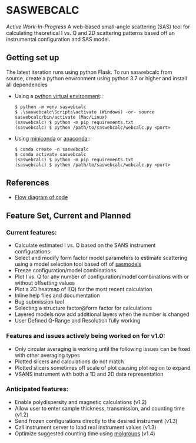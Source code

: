 # SASWEBCALC

*Active Work-In-Progress*
A web-based small-angle scattering (SAS) tool for calculating theoretical I vs. Q and 2D scattering patterns based off an instrumental configuration and SAS model.

## Getting set up

The latest iteration runs using python Flask. To run saswebcalc from source, create a python environment using python 3.7 or higher and install all dependencies
 - Using a [python virtual environment](https://packaging.python.org/en/latest/guides/installing-using-pip-and-virtual-environments/)::

       $ python -m venv saswebcalc
       $ .\saswebcalc\Scripts\activate (Windows) -or- source saswebcalc/bin/activate (Mac/Linux)
       (saswebcalc) $ python -m pip requirements.txt
       (saswebcalc) $ python /path/to/saswebcalc/webcalc.py <port>
 
 - Using [miniconda](https://docs.conda.io/en/latest/miniconda.html)
or [anaconda](https://www.anaconda.com/)::
   
       $ conda create -n saswebcalc
       $ conda activate saswebcalc
       (saswebcalc) $ python -m pip requirements.txt
       (saswebcalc) $ python /path/to/saswebcalc/webcalc.py <port>

## References
- [Flow diagram of code](https://mm.tt/map/2428513537)

## Feature Set, Current and Planned

### Current features:
- Calculate estimated I vs. Q based on the SANS instrument configurations
- Select and modify form factor model parameters to estimate scattering using a model selection tool based off of [sasmodels](https://github.com/SasView/sasmodels)
- Freeze configuration/model combinations
- Plot I vs. Q for any number of configuration/model combinations with or without offsetting values
- Plot a 2D heatmap of I(Q) for the most recent calculation
- Inline help files and documentation
- Bug submission tool
- Selecting a structure factor@form factor for calculations
- Layered models now add additional layers when the number is changed
- User Defined Q-Range and Resolution fully working

### Features and issues actively being worked on for v1.0:
- Only circular averaging is working until the following issues can be fixed with other averaging types
 - Plotted slicers and calculations do not match
 - Plotted slicers sometimes off scale of plot causing plot region to expand
- VSANS instrument with both a 1D and 2D data representation

### Anticipated features:
- Enable polydispersity and magnetic calculations (v1.2)
- Allow user to enter sample thickness, transmission, and counting time (v1.2)
- Send frozen configurations directly to the desired instrument (v1.3)
- Call instrument server to load real instrument values (v1.3)
- Optimize suggested counting time using [molgroups](https://github.com/criosx/molgroups) (v1.4)
